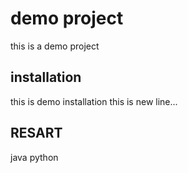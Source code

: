 # demo project
this is a demo project
## installation
this is demo installation
this is new line...
## RESART
java
python